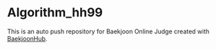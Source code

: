# Algorithm_hh99
This is an auto push repository for Baekjoon Online Judge created with [BaekjoonHub](https://github.com/BaekjoonHub/BaekjoonHub).
